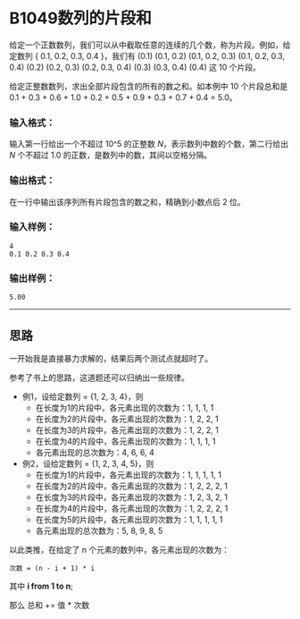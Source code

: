 # B1049数列的片段和

给定一个正数数列，我们可以从中截取任意的连续的几个数，称为片段。例如，给定数列 { 0.1, 0.2, 0.3, 0.4 }，我们有 (0.1) (0.1, 0.2) (0.1, 0.2, 0.3) (0.1, 0.2, 0.3, 0.4) (0.2) (0.2, 0.3) (0.2, 0.3, 0.4) (0.3) (0.3, 0.4) (0.4) 这 10 个片段。

给定正整数数列，求出全部片段包含的所有的数之和。如本例中 10 个片段总和是 0.1 + 0.3 + 0.6 + 1.0 + 0.2 + 0.5 + 0.9 + 0.3 + 0.7 + 0.4 = 5.0。

### 输入格式：

输入第一行给出一个不超过 10^5 的正整数 *N*，表示数列中数的个数，第二行给出 *N* 个不超过 1.0 的正数，是数列中的数，其间以空格分隔。

### 输出格式：

在一行中输出该序列所有片段包含的数之和，精确到小数点后 2 位。

### 输入样例：

```in
4
0.1 0.2 0.3 0.4
```

### 输出样例：

```out
5.00
```

---

## 思路

一开始我是直接暴力求解的，结果后两个测试点就超时了。

参考了书上的思路，这道题还可以归纳出一些规律。

- 例1，设给定数列 = {1, 2, 3, 4}，则
  - 在长度为1的片段中，各元素出现的次数为：1, 1, 1, 1
  - 在长度为2的片段中，各元素出现的次数为：1, 2, 2, 1
  - 在长度为3的片段中，各元素出现的次数为：1, 2, 2, 1
  - 在长度为4的片段中，各元素出现的次数为：1, 1, 1, 1
  - 各元素出现的总次数为：4, 6, 6, 4
- 例2，设给定数列 = {1, 2, 3, 4, 5}，则
  - 在长度为1的片段中，各元素出现的次数为：1, 1, 1, 1, 1
  - 在长度为2的片段中，各元素出现的次数为：1, 2, 2, 2, 1
  - 在长度为3的片段中，各元素出现的次数为：1, 2, 3, 2, 1
  - 在长度为4的片段中，各元素出现的次数为：1, 2, 2, 2, 1
  - 在长度为5的片段中，各元素出现的次数为：1, 1, 1, 1, 1
  - 各元素出现的总次数为：5, 8, 9, 8, 5

以此类推，在给定了 n 个元素的数列中，各元素出现的次数为：

```
次数 = (n - i + 1) * i
```

其中 **i from 1 to n**;

那么 总和 += 值 * 次数